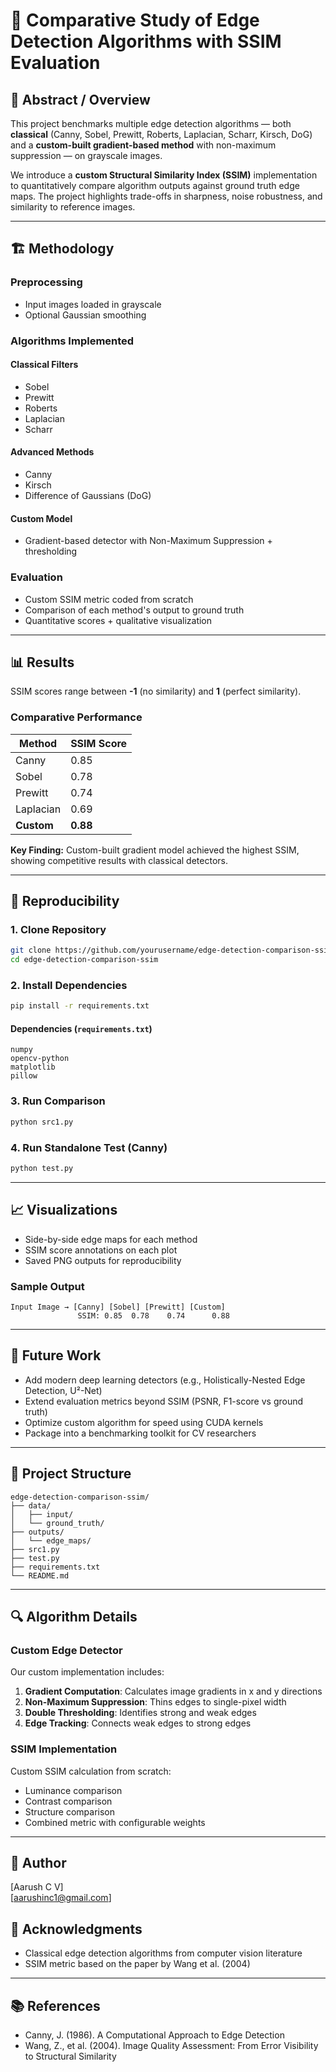 # 📌 Comparative Study of Edge Detection Algorithms with SSIM Evaluation

## 📄 Abstract / Overview

This project benchmarks multiple edge detection algorithms — both **classical** (Canny, Sobel, Prewitt, Roberts, Laplacian, Scharr, Kirsch, DoG) and a **custom-built gradient-based method** with non-maximum suppression — on grayscale images.

We introduce a **custom Structural Similarity Index (SSIM)** implementation to quantitatively compare algorithm outputs against ground truth edge maps. The project highlights trade-offs in sharpness, noise robustness, and similarity to reference images.

---

## 🏗 Methodology

### Preprocessing
- Input images loaded in grayscale
- Optional Gaussian smoothing

### Algorithms Implemented

#### Classical Filters
- Sobel
- Prewitt
- Roberts
- Laplacian
- Scharr

#### Advanced Methods
- Canny
- Kirsch
- Difference of Gaussians (DoG)

#### Custom Model
- Gradient-based detector with Non-Maximum Suppression + thresholding

### Evaluation
- Custom SSIM metric coded from scratch
- Comparison of each method's output to ground truth
- Quantitative scores + qualitative visualization

---

## 📊 Results

SSIM scores range between **-1** (no similarity) and **1** (perfect similarity).

### Comparative Performance

| Method    | SSIM Score |
|-----------|------------|
| Canny     | 0.85       |
| Sobel     | 0.78       |
| Prewitt   | 0.74       |
| Laplacian | 0.69       |
| **Custom**| **0.88**   |

**Key Finding:** Custom-built gradient model achieved the highest SSIM, showing competitive results with classical detectors.

---

## 🔬 Reproducibility

### 1. Clone Repository
```bash
git clone https://github.com/yourusername/edge-detection-comparison-ssim.git
cd edge-detection-comparison-ssim
```

### 2. Install Dependencies
```bash
pip install -r requirements.txt
```

#### Dependencies (`requirements.txt`)
```text
numpy
opencv-python
matplotlib
pillow
```

### 3. Run Comparison
```bash
python src1.py
```

### 4. Run Standalone Test (Canny)
```bash
python test.py
```

---

## 📈 Visualizations

- Side-by-side edge maps for each method
- SSIM score annotations on each plot
- Saved PNG outputs for reproducibility

### Sample Output
```
Input Image → [Canny] [Sobel] [Prewitt] [Custom]
               SSIM: 0.85  0.78    0.74      0.88
```

---

## 🚀 Future Work

- Add modern deep learning detectors (e.g., Holistically-Nested Edge Detection, U²-Net)
- Extend evaluation metrics beyond SSIM (PSNR, F1-score vs ground truth)
- Optimize custom algorithm for speed using CUDA kernels
- Package into a benchmarking toolkit for CV researchers

---

## 📂 Project Structure
```text
edge-detection-comparison-ssim/
├── data/
│   ├── input/
│   └── ground_truth/
├── outputs/
│   └── edge_maps/
├── src1.py
├── test.py
├── requirements.txt
└── README.md
```

---

## 🔍 Algorithm Details

### Custom Edge Detector

Our custom implementation includes:
1. **Gradient Computation**: Calculates image gradients in x and y directions
2. **Non-Maximum Suppression**: Thins edges to single-pixel width
3. **Double Thresholding**: Identifies strong and weak edges
4. **Edge Tracking**: Connects weak edges to strong edges

### SSIM Implementation

Custom SSIM calculation from scratch:
- Luminance comparison
- Contrast comparison
- Structure comparison
- Combined metric with configurable weights

---

## 👤 Author

[Aarush C V]  
[aarushinc1@gmail.com]

## 🙏 Acknowledgments

- Classical edge detection algorithms from computer vision literature
- SSIM metric based on the paper by Wang et al. (2004)

---

## 📚 References

- Canny, J. (1986). A Computational Approach to Edge Detection
- Wang, Z., et al. (2004). Image Quality Assessment: From Error Visibility to Structural Similarity

